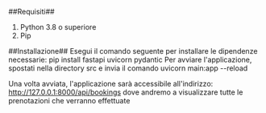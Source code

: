 ##Requisiti##
1) Python 3.8 o superiore
2) Pip

##Installazione##
Esegui il comando seguente per installare le dipendenze necessarie: pip install fastapi uvicorn pydantic
Per avviare l'applicazione, spostati nella directory src e invia il comando uvicorn main:app --reload

Una volta avviata, l'applicazione sarà accessibile all'indirizzo:
http://127.0.0.1:8000/api/bookings  dove andremo a visualizzare tutte le prenotazioni che verranno effettuate

